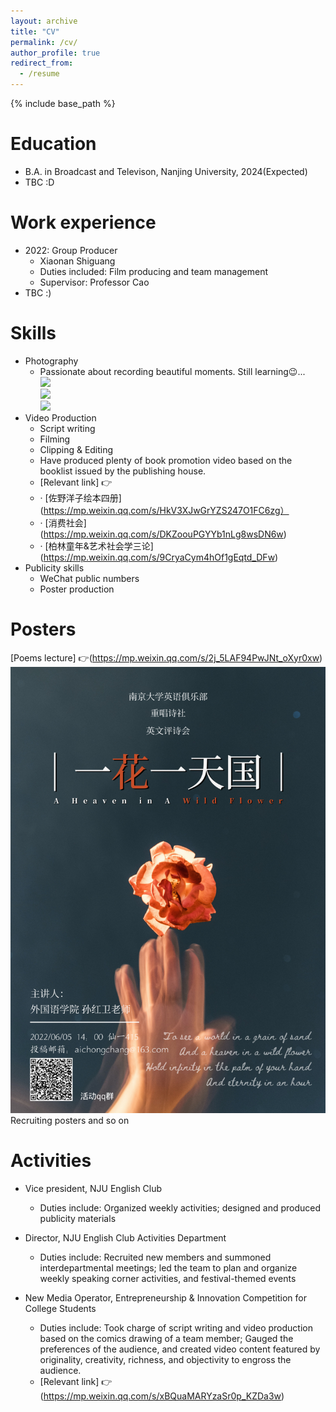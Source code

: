 ```yaml
---
layout: archive
title: "CV"
permalink: /cv/
author_profile: true
redirect_from:
  - /resume
---
```


{% include base_path %}

Education
======
* B.A. in Broadcast and Televison, Nanjing University, 2024(Expected)
* TBC :D

Work experience
======
* 2022: Group Producer
  * Xiaonan Shiguang
  * Duties included: Film producing and team management
  * Supervisor: Professor Cao
* TBC :)
  
Skills
======
* Photography
  * Passionate about recording beautiful moments. Still learning😉...<br/><img src='/images/DSCF7147.JPG'><br/><img src='/images/DSCF7241.JPG'> <br/><img src='/images/DSCF7230.JPG'>
* Video Production
  * Script writing
  * Filming
  * Clipping & Editing
  * Have produced plenty of book promotion video based on the booklist issued by the publishing house.
  * [Relevant link] 👉
  *  · [佐野洋子绘本四册] (https://mp.weixin.qq.com/s/HkV3XJwGrYZS247O1FC6zg） 
  *  · [消费社会] (https://mp.weixin.qq.com/s/DKZoouPGYYb1nLg8wsDN6w) 
  *  · [柏林童年&艺术社会学三论] (https://mp.weixin.qq.com/s/9CryaCym4hOf1gEqtd_DFw)
* Publicity skills
  * WeChat public numbers
  * Poster production

Posters
======
  [Poems lecture] 👉(https://mp.weixin.qq.com/s/2j_5LAF94PwJNt_oXyr0xw)
  <br/><img src='/images/微信图片_20230305130702.png'>
  Recruiting posters and so on
  
Activities
======
* Vice president, NJU English Club
  * Duties include: Organized weekly activities; designed and produced publicity materials

* Director, NJU English Club Activities Department
  * Duties include: Recruited new members and summoned interdepartmental meetings; led the team to plan and organize weekly speaking corner activities, and festival-themed events

* New Media Operator, Entrepreneurship & Innovation Competition for College Students
  * Duties include: Took charge of script writing and video production based on the comics drawing of a team member; Gauged the preferences of the audience, and created video content featured by originality, creativity, richness, and objectivity to engross the audience.
  * [Relevant link] 👉(https://mp.weixin.qq.com/s/xBQuaMARYzaSr0p_KZDa3w)
